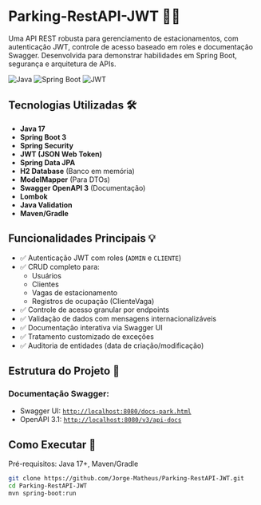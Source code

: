 # Parking-RestAPI-JWT 🚗🔐

Uma API REST robusta para gerenciamento de estacionamentos, com autenticação JWT, controle de acesso baseado em roles e documentação Swagger. Desenvolvida para demonstrar habilidades em Spring Boot, segurança e arquitetura de APIs.

![Java](https://img.shields.io/badge/Java-17%2B-blue)
![Spring Boot](https://img.shields.io/badge/Spring%20Boot-3.1.5-brightgreen)
![JWT](https://img.shields.io/badge/JWT-Auth-orange)

## Tecnologias Utilizadas 🛠️
- **Java 17**
- **Spring Boot 3**
- **Spring Security**
- **JWT (JSON Web Token)**
- **Spring Data JPA**
- **H2 Database** (Banco em memória)
- **ModelMapper** (Para DTOs)
- **Swagger OpenAPI 3** (Documentação)
- **Lombok**
- **Java Validation**
- **Maven/Gradle**

## Funcionalidades Principais 💡
- ✅ Autenticação JWT com roles (`ADMIN` e `CLIENTE`)
- ✅ CRUD completo para:
  - Usuários
  - Clientes
  - Vagas de estacionamento
  - Registros de ocupação (ClienteVaga)
- ✅ Controle de acesso granular por endpoints
- ✅ Validação de dados com mensagens internacionalizáveis
- ✅ Documentação interativa via Swagger UI
- ✅ Tratamento customizado de exceções
- ✅ Auditoria de entidades (data de criação/modificação)

## Estrutura do Projeto 📂

### Documentação Swagger:
- Swagger UI: [`http://localhost:8080/docs-park.html`](http://localhost:8080/docs-park.html)
- OpenAPI 3.1: [`http://localhost:8080/v3/api-docs`](http://localhost:8080/v3/api-docs)


## Como Executar 🚀
Pré-requisitos: Java 17+, Maven/Gradle

```bash
git clone https://github.com/Jorge-Matheus/Parking-RestAPI-JWT.git
cd Parking-RestAPI-JWT
mvn spring-boot:run
